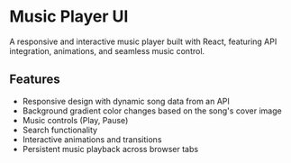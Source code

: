 # Music Player UI

A responsive and interactive music player built with React, featuring API integration, animations, and seamless music control.

## Features

- Responsive design with dynamic song data from an API
- Background gradient color changes based on the song's cover image
- Music controls (Play, Pause)
- Search functionality
- Interactive animations and transitions
- Persistent music playback across browser tabs
